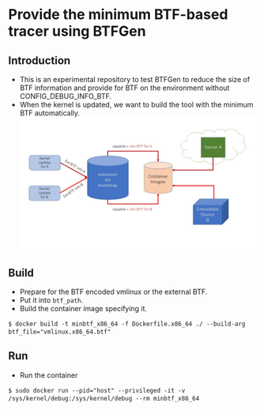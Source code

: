 # Provide the minimum BTF-based tracer using BTFGen

## Introduction

- This is an experimental repository to test BTFGen to reduce the size of BTF information and provide for BTF on the environment without CONFIG_DEBUG_INFO_BTF.
- When the kernel is updated, we want to build the tool with the minimum BTF automatically.
![](docs/minimum-btf-bootstrap.jpg)

## Build

- Prepare for the BTF encoded vmlinux or the external BTF.
- Put it into `btf_path`.
- Build the container image specifying it.
```
$ docker build -t minbtf_x86_64 -f Dockerfile.x86_64 ./ --build-arg btf_file="vmlinux.x86_64.btf"
```

## Run

- Run the container
```
$ sudo docker run --pid="host" --privileged -it -v /sys/kernel/debug:/sys/kernel/debug --rm minbtf_x86_64
```
